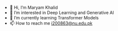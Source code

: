 - 👋 Hi, I’m Maryam Khalid
- 👀 I’m interested in Deep Learning and Generative AI
- 🌱 I’m currently learning Transformer Models
- 📫 How to reach me i200863@nu.edu.pk

<!---
MaryamKhalid0863/MaryamKhalid0863 is a ✨ special ✨ repository because its `README.md` (this file) appears on your GitHub profile.
You can click the Preview link to take a look at your changes.
--->

